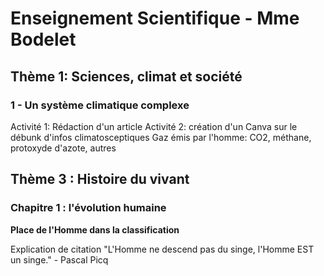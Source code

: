 
# Enseignement Scientifique - Mme Bodelet

## Thème 1: Sciences, climat et société
### 1 - Un système climatique complexe

Activité 1: Rédaction d'un article
Activité 2: création d'un Canva sur le débunk d'infos climatosceptiques
Gaz émis par l'homme: CO2, méthane, protoxyde d'azote, autres

## Thème 3 : Histoire du vivant
### Chapitre 1 : l'évolution humaine
**Place de l'Homme dans la classification**

Explication de citation "L'Homme ne descend pas du singe, l'Homme EST un singe." - Pascal Picq 
<!--stackedit_data:
eyJoaXN0b3J5IjpbMTY1MjAyMDQ5NiwtOTA1MTk4NDkwLC05Mj
Y5NjI2OTksMTE4NDIyMTEyNiwxMjM2MTcxNzEwXX0=
-->